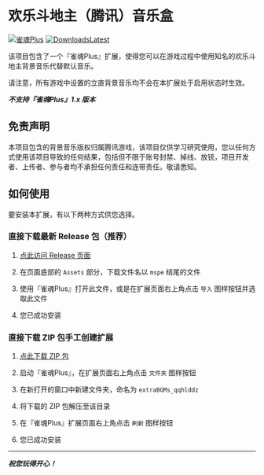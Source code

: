 # 欢乐斗地主（腾讯）音乐盒

[![雀魂Plus](https://img.shields.io/badge/Majsoul-Plus-ff69b4)](https://github.com/iamapig120/MajsoulPlus-extension-bgm-hlddz/)
[![DownloadsLatest](https://img.shields.io/github/downloads/iamapig120/MajsoulPlus-extension-bgm-hlddz/latest/total.svg)](https://github.com/iamapig120/MajsoulPlus-extension-bgm-hlddz/releases/latest)

该项目包含了一个『雀魂Plus』扩展，使得您可以在游戏过程中使用知名的欢乐斗地主背景音乐代替默认音乐。

请注意，所有游戏中设置的立直背景音乐均不会在本扩展处于启用状态时生效。

***不支持『雀魂Plus』1.x 版本***

## 免责声明

本项目包含的背景音乐版权归属腾讯游戏，该项目仅供学习研究使用，您以任何方式使用该项目导致的任何结果，包括但不限于账号封禁、掉线、放铳，项目开发者、上传者、参与者均不承担任何责任和连带责任。敬请悉知。

## 如何使用

要安装本扩展，有以下两种方式供您选择。

### 直接下载最新 Release 包（推荐）

1. [点此访问 Release 页面](https://github.com/iamapig120/MajsoulPlus-extension-bgm-hlddz/releases/latest)

2. 在页面底部的 `Assets` 部分，下载文件名以 `mspe` 结尾的文件

3. 使用『雀魂Plus』打开此文件，或是在扩展页面右上角点击 `导入` 图样按钮并选取此文件

4. 您已成功安装

### 直接下载 ZIP 包手工创建扩展

1. [点此下载 ZIP 包](https://github.com/iamapig120/MajsoulPlus-extension-bgm-hlddz/archive/master.zip)

2. 启动『雀魂Plus』，在扩展页面右上角点击 `文件夹` 图样按钮

3. 在新打开的窗口中新建文件夹，命名为 `extraBGMs_qqhlddz` 

4. 将下载的 ZIP 包解压至该目录

5. 在『雀魂Plus』扩展页面右上角点击 `刷新` 图样按钮

6. 您已成功安装

---

***祝您玩得开心！***